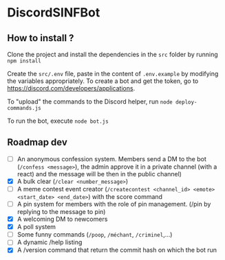 # DiscordSINFBot

## How to install ?
Clone the project and install the dependencies in the `src` folder by running
```npm install```

Create the `src/.env` file, paste in the content of `.env.example` by modifying the variables appropriately.
To create a bot and get the token, go to https://discord.com/developers/applications.

To "upload" the commands to the Discord helper, run
```node deploy-commands.js```

To run the bot, execute
```node bot.js```

## Roadmap dev
- [ ] An anonymous confession system. Members send a DM to the bot (`/confess <message>`), the admin approve it in a private channel (with a react) and the message will be then in the public channel) 
- [x] A bulk clear (`/clear <number_message>`)
- [ ] A meme contest event creator (`/createcontest <channel_id> <emote> <start_date> <end_date>`) with the score command
- [ ] A pin system for members with the role of pin management. (/pin by replying to the message to pin) 
- [x] A welcoming DM to newcomers
- [x] A poll system
- [ ] Some funny commands (`/poop`, `/méchant`, `/criminel`,...)
- [ ] A dynamic /help listing
- [x] A /version command that return the commit hash on which the bot run
